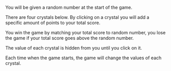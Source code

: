 You will be given a random number at the start of the game.
				
There are four crystals below.  By clicking on a crystal you will add a specific amount of points to your total score.
				
You win the game by matching your total score to random number, you lose the game if your total score goes above the random number.
				
The value of each crystal is hidden from you until you click on it.
				
Each time when the game starts, the game will change the values of each crystal.